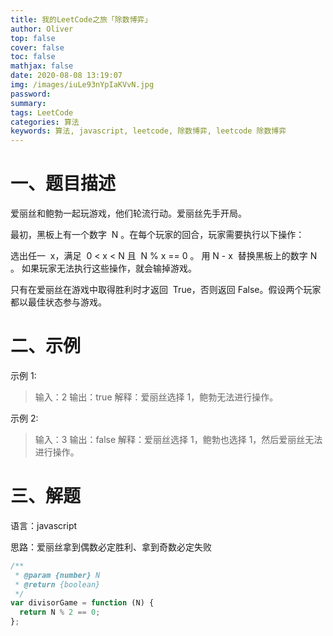 ```yaml
---
title: 我的LeetCode之旅「除数博弈」
author: Oliver
top: false
cover: false
toc: false
mathjax: false
date: 2020-08-08 13:19:07
img: /images/iuLe93nYpIaKVvN.jpg
password:
summary:
tags: LeetCode
categories: 算法
keywords: 算法, javascript, leetcode, 除数博弈, leetcode 除数博弈
---
```


# 一、题目描述

爱丽丝和鲍勃一起玩游戏，他们轮流行动。爱丽丝先手开局。

最初，黑板上有一个数字  N 。在每个玩家的回合，玩家需要执行以下操作：

选出任一  x，满足  0 < x < N 且  N % x == 0 。
用 N - x  替换黑板上的数字 N 。
如果玩家无法执行这些操作，就会输掉游戏。

只有在爱丽丝在游戏中取得胜利时才返回  True，否则返回 False。假设两个玩家都以最佳状态参与游戏。

# 二、示例

示例 1:

> 输入：2
> 输出：true
> 解释：爱丽丝选择 1，鲍勃无法进行操作。

示例 2:

> 输入：3
> 输出：false
> 解释：爱丽丝选择 1，鲍勃也选择 1，然后爱丽丝无法进行操作。

# 三、解题

语言：javascript

思路：爱丽丝拿到偶数必定胜利、拿到奇数必定失败

```js
/**
 * @param {number} N
 * @return {boolean}
 */
var divisorGame = function (N) {
  return N % 2 == 0;
};
```
